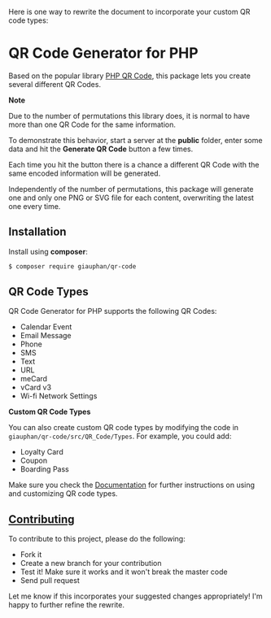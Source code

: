 Here is one way to rewrite the document to incorporate your custom QR code types:

# QR Code Generator for PHP

Based on the popular library [PHP QR Code](http://phpqrcode.sourceforge.net), this package lets you create several different QR Codes. 

**Note** 

Due to the number of permutations this library does, it is normal to have more than one QR Code for the same information.

To demonstrate this behavior, start a server at the **public** folder, enter some data and hit the **Generate QR Code** button a few times. 

Each time you hit the button there is a chance a different QR Code with the same encoded information will be generated.

Independently of the number of permutations, this package will generate one and only one PNG or SVG file for each content, overwriting the latest one every time.

## Installation

Install using **composer**:

```bash
$ composer require giauphan/qr-code
```

## QR Code Types

QR Code Generator for PHP supports the following QR Codes:

- Calendar Event 
- Email Message
- Phone
- SMS  
- Text
- URL
- meCard
- vCard v3
- Wi-fi Network Settings

**Custom QR Code Types**

You can also create custom QR code types by modifying the code in `giauphan/qr-code/src/QR_Code/Types`. For example, you could add:

- Loyalty Card
- Coupon
- Boarding Pass

Make sure you check the [Documentation](https://github.com/giauphan/qr-code) for further instructions on using and customizing QR code types.

## [Contributing](CONTRIBUTING.md) 

To contribute to this project, please do the following:

- Fork it
- Create a new branch for your contribution  
- Test it! Make sure it works and it won't break the master code
- Send pull request

Let me know if this incorporates your suggested changes appropriately! I'm happy to further refine the rewrite.